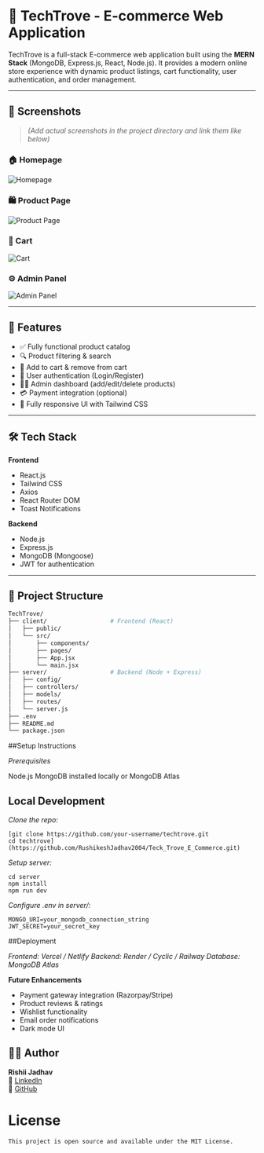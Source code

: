 # 🛒 TechTrove - E-commerce Web Application

TechTrove is a full-stack E-commerce web application built using the **MERN Stack** (MongoDB, Express.js, React, Node.js). It provides a modern online store experience with dynamic product listings, cart functionality, user authentication, and order management.

---

## 📸 Screenshots

> *(Add actual screenshots in the project directory and link them like below)*

### 🏠 Homepage
![Homepage](https://github.com/user-attachments/assets/8cebf3be-9ad0-4253-8804-41833d5f22f5)

### 🛍️ Product Page
![Product Page](https://github.com/user-attachments/assets/203f4ac1-0d51-4e16-a450-68a3a81e56ee)

### 🛒 Cart
![Cart](https://github.com/user-attachments/assets/6a5d55f3-6e6d-44d5-ac39-926c2acb632e)

### ⚙️ Admin Panel
![Admin Panel](https://github.com/user-attachments/assets/338dfb60-9f69-423d-b848-9132b5b0d759)

---

## 🚀 Features

- ✅ Fully functional product catalog
- 🔍 Product filtering & search
- 🛒 Add to cart & remove from cart
- 🔐 User authentication (Login/Register)
- 👨‍💼 Admin dashboard (add/edit/delete products)
- 💳 Payment integration (optional)
- 📱 Fully responsive UI with Tailwind CSS

---

## 🛠️ Tech Stack

**Frontend**
- React.js
- Tailwind CSS
- Axios
- React Router DOM
- Toast Notifications

**Backend**
- Node.js
- Express.js
- MongoDB (Mongoose)
- JWT for authentication

---

## 📁 Project Structure

```bash
TechTrove/
├── client/                  # Frontend (React)
│   ├── public/
│   └── src/
│       ├── components/
│       ├── pages/
│       ├── App.jsx
│       └── main.jsx
├── server/                  # Backend (Node + Express)
│   ├── config/
│   ├── controllers/
│   ├── models/
│   ├── routes/
│   └── server.js
├── .env
├── README.md
└── package.json
```

##Setup Instructions

*Prerequisites*

Node.js
MongoDB installed locally or MongoDB Atlas

## Local Development
*Clone the repo:*
```
[git clone https://github.com/your-username/techtrove.git
cd techtrove](https://github.com/RushikeshJadhav2004/Teck_Trove_E_Commerce.git)
```

*Setup server:*
```
cd server
npm install
npm run dev

```

*Configure .env in server/:*
```
MONGO_URI=your_mongodb_connection_string
JWT_SECRET=your_secret_key

```

##Deployment

*Frontend: Vercel / Netlify*
*Backend: Render / Cyclic / Railway*
*Database: MongoDB Atlas*

**Future Enhancements**

- Payment gateway integration (Razorpay/Stripe)
- Product reviews & ratings
- Wishlist functionality
- Email order notifications
- Dark mode UI


## 🧑‍🎓 Author

**Rishii Jadhav**  
🔗 [LinkedIn](https://www.linkedin.com/in/rushikeshjadhav2004)  
🐙 [GitHub](https://github.com/RushikeshJadhav2004)


# License
```
This project is open source and available under the MIT License.
```
